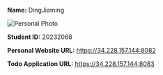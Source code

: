 **Name:** DingJiaming

![Personal Photo](https://c-ssl.duitang.com/uploads/blog/202101/28/20210128195950_d3596.thumb.1000_0.jpeg)

**Student ID:** 20232068

**Personal Website URL:** https://34.228.157.144:8082

**Todo Application URL:** https://34.228.157.144:8083
